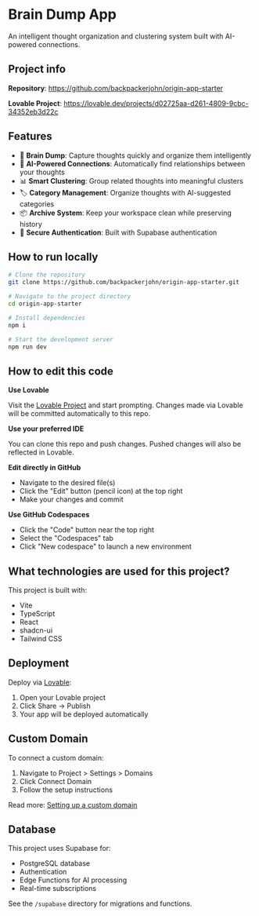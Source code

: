 # Brain Dump App

An intelligent thought organization and clustering system built with AI-powered connections.

## Project info

**Repository**: https://github.com/backpackerjohn/origin-app-starter

**Lovable Project**: https://lovable.dev/projects/d02725aa-d261-4809-9cbc-34352eb3d22c

## Features

- 🧠 **Brain Dump**: Capture thoughts quickly and organize them intelligently
- 🔗 **AI-Powered Connections**: Automatically find relationships between your thoughts
- 📊 **Smart Clustering**: Group related thoughts into meaningful clusters
- 🏷️ **Category Management**: Organize thoughts with AI-suggested categories
- 📦 **Archive System**: Keep your workspace clean while preserving history
- 🔐 **Secure Authentication**: Built with Supabase authentication

## How to run locally

```sh
# Clone the repository
git clone https://github.com/backpackerjohn/origin-app-starter.git

# Navigate to the project directory
cd origin-app-starter

# Install dependencies
npm i

# Start the development server
npm run dev
```

## How to edit this code

**Use Lovable**

Visit the [Lovable Project](https://lovable.dev/projects/d02725aa-d261-4809-9cbc-34352eb3d22c) and start prompting. Changes made via Lovable will be committed automatically to this repo.

**Use your preferred IDE**

You can clone this repo and push changes. Pushed changes will also be reflected in Lovable.

**Edit directly in GitHub**

- Navigate to the desired file(s)
- Click the "Edit" button (pencil icon) at the top right
- Make your changes and commit

**Use GitHub Codespaces**

- Click the "Code" button near the top right
- Select the "Codespaces" tab
- Click "New codespace" to launch a new environment

## What technologies are used for this project?

This project is built with:

- Vite
- TypeScript
- React
- shadcn-ui
- Tailwind CSS

## Deployment

Deploy via [Lovable](https://lovable.dev/projects/d02725aa-d261-4809-9cbc-34352eb3d22c):
1. Open your Lovable project
2. Click Share → Publish
3. Your app will be deployed automatically

## Custom Domain

To connect a custom domain:
1. Navigate to Project > Settings > Domains
2. Click Connect Domain
3. Follow the setup instructions

Read more: [Setting up a custom domain](https://docs.lovable.dev/tips-tricks/custom-domain#step-by-step-guide)

## Database

This project uses Supabase for:
- PostgreSQL database
- Authentication
- Edge Functions for AI processing
- Real-time subscriptions

See the `/supabase` directory for migrations and functions.
